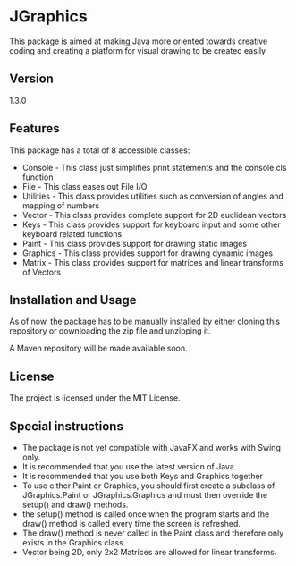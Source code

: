 # JGraphics

This package is aimed at making Java more oriented towards creative coding and creating a platform for visual drawing to be created easily

## Version
1.3.0
## Features
This package has a total of 8 accessible classes:
<ul>
<li>Console - This class just simplifies print statements and the console cls function
<li>File - This class eases out File I/O
<li>Utilities -  This class provides utilities such as conversion of angles and mapping of numbers
<li>Vector -  This class provides complete support for 2D euclidean vectors
<li>Keys - This class provides support for keyboard input and some other keyboard related functions
<li>Paint - This class provides support for drawing static images
<li>Graphics - This class provides support for drawing dynamic images
<li>Matrix - This class provides support for matrices and linear transforms of Vectors
</ul>

## Installation and Usage
As of now, the package has to be manually installed by either cloning this repository or downloading the zip file and unzipping it.

A Maven repository will be made available soon.

## License
The project is licensed under the MIT License.

## Special instructions 
<ul>
<li>The package is not yet compatible with JavaFX and works with Swing only.
<li>It is recommended that you use the latest version of Java.
<li>It is recommended that you use both Keys and Graphics together
<li>To use either Paint or Graphics, you should first create a subclass of JGraphics.Paint or JGraphics.Graphics 
    and must then override the setup() and draw() methods.
<li>the setup() method is called once when the program starts and the draw() method is called every time the screen is refreshed.
<li>The draw() method is never called in the Paint class and therefore only exists in the Graphics class.
<li>Vector being 2D, only 2x2 Matrices are allowed for linear transforms.
</ul>